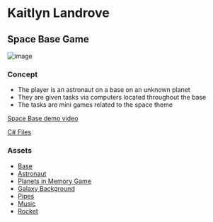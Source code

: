 # Kaitlyn Landrove
## Space Base Game
![image](https://github.com/KaitLand12/Portfolio/assets/81109745/b7b10ba5-92b7-403f-b61f-eba9daf6a374)
### Concept
* The player is an astronaut on a base on an unknown planet
* They are given tasks via computers located throughout the base
* The tasks are mini games related to the space theme

[Space Base demo video](https://youtu.be/PGnRlaOzx1E)

[C# Files](SpaceBase/code)

### Assets
* [Base](https://assetstore.unity.com/packages/3d/environments/sci-fi/sci-fi-styled-modular-pack-82913)
* [Astronaut](https://assetstore.unity.com/packages/3d/characters/humanoids/sci-fi/free-animated-space-man-61548)
* [Planets in Memory Game](https://assetstore.unity.com/packages/2d/gui/icons/planet-icons-176807)
* [Galaxy Background](https://pixabay.com/photos/milky-way-stars-night-sky-2695569/)
* [Pipes](https://opengameart.org/content/puzze-pipe-set)
* [Music](https://pixabay.com/music/ambient-cosmic-glow-6703/)
* [Rocket](https://clipartmag.com/download-clipart-image#rocket-clipart-7.png)
